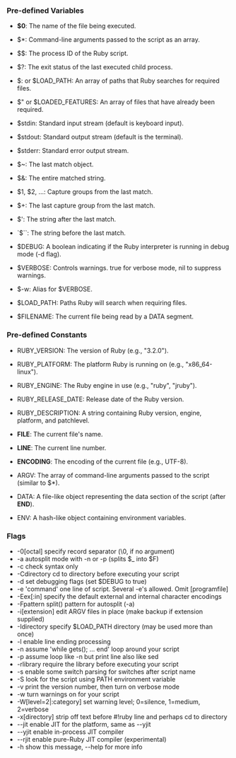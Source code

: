 ### Pre-defined Variables
- **$0**: The name of the file being executed.
- $*: Command-line arguments passed to the script as an array.
- $$: The process ID of the Ruby script.
- $?: The exit status of the last executed child process.
- $: or $LOAD_PATH: An array of paths that Ruby searches for required files.
- $" or $LOADED_FEATURES: An array of files that have already been required.

- $stdin: Standard input stream (default is keyboard input).
- $stdout: Standard output stream (default is the terminal).
- $stderr: Standard error output stream.

- $~: The last match object.
- $&: The entire matched string.
- $1, $2, ...: Capture groups from the last match.
- $+: The last capture group from the last match.
- $': The string after the last match.
- `$``: The string before the last match.

- $DEBUG: A boolean indicating if the Ruby interpreter is running in debug mode (-d flag).
- $VERBOSE: Controls warnings. true for verbose mode, nil to suppress warnings.
- $-w: Alias for $VERBOSE.

- $LOAD_PATH: Paths Ruby will search when requiring files.
- $FILENAME: The current file being read by a DATA segment.

### Pre-defined Constants
- RUBY_VERSION: The version of Ruby (e.g., "3.2.0").
- RUBY_PLATFORM: The platform Ruby is running on (e.g., "x86_64-linux").
- RUBY_ENGINE: The Ruby engine in use (e.g., "ruby", "jruby").
- RUBY_RELEASE_DATE: Release date of the Ruby version.
- RUBY_DESCRIPTION: A string containing Ruby version, engine, platform, and patchlevel.

- __FILE__: The current file's name.
- __LINE__: The current line number.
- __ENCODING__: The encoding of the current file (e.g., UTF-8).

- ARGV: The array of command-line arguments passed to the script (similar to $*).
- DATA: A file-like object representing the data section of the script (after __END__).
- ENV: A hash-like object containing environment variables.

### Flags
- -0[octal]       specify record separator (\0, if no argument)
- -a              autosplit mode with -n or -p (splits $_ into $F)
- -c              check syntax only
- -Cdirectory     cd to directory before executing your script
- -d              set debugging flags (set $DEBUG to true)
- -e 'command'    one line of script. Several -e's allowed. Omit [programfile]
- -Eex[:in]       specify the default external and internal character encodings
- -Fpattern       split() pattern for autosplit (-a)
- -i[extension]   edit ARGV files in place (make backup if extension supplied)
- -Idirectory     specify $LOAD_PATH directory (may be used more than once)
- -l              enable line ending processing
- -n              assume 'while gets(); ... end' loop around your script
- -p              assume loop like -n but print line also like sed
- -rlibrary       require the library before executing your script
- -s              enable some switch parsing for switches after script name
- -S              look for the script using PATH environment variable
- -v              print the version number, then turn on verbose mode
-  -w              turn warnings on for your script
-  -W[level=2|:category]     set warning level; 0=silence, 1=medium, 2=verbose
-  -x[directory]   strip off text before #!ruby line and perhaps cd to directory
-  --jit           enable JIT for the platform, same as --yjit
-  --yjit          enable in-process JIT compiler
-  --rjit          enable pure-Ruby JIT compiler (experimental)
-  -h              show this message, --help for more info
